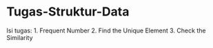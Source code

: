 # Tugas-Struktur-Data
Isi tugas: 1. Frequent Number 2. Find the Unique Element 3. Check the Similarity
